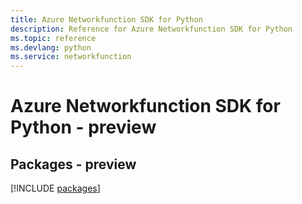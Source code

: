```yaml
---
title: Azure Networkfunction SDK for Python
description: Reference for Azure Networkfunction SDK for Python
ms.topic: reference
ms.devlang: python
ms.service: networkfunction
---
```

# Azure Networkfunction SDK for Python - preview
## Packages - preview
[!INCLUDE [packages](networkfunction-index.md)]

